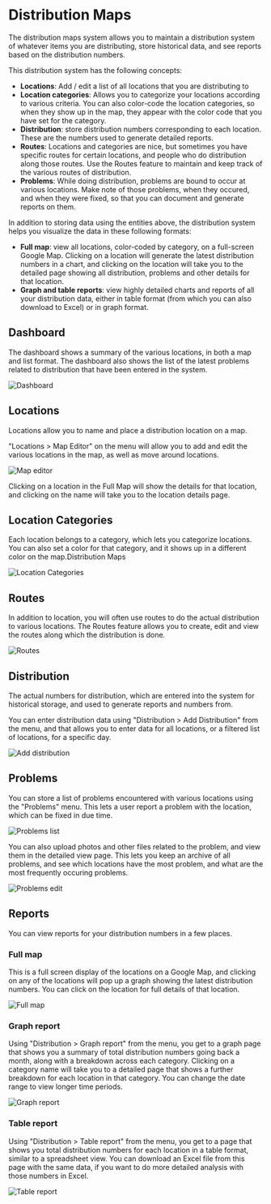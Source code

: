 # Distribution Maps

The distribution maps system allows you to maintain a distribution system of whatever items you are distributing, store historical data, and see reports based on the distribution numbers.

This distribution system has the following concepts:

* **Locations**: Add / edit a list of all locations that you are distributing to
* **Location categories**: Allows you to categorize your locations according to various criteria. You can also color-code the location categories, so when they show up in the map,
they appear with the color code that you have set for the category.
* **Distribution**: store distribution numbers corresponding to each location. These are the numbers used to generate detailed reports.
* **Routes**: Locations and categories are nice, but sometimes you have specific routes for certain locations, and people who do distribution along those routes. Use the Routes 
feature to maintain and keep track of the various routes of distribution.
* **Problems**: While doing distribution, problems are bound to occur at various locations. Make note of those problems, when they occured, and when they were fixed, so that you can
document and generate reports on them.

In addition to storing data using the entities above, the distribution system helps you visualize the data in these following formats:

* **Full map**: view all locations, color-coded by category, on a full-screen Google Map. Clicking on a location will generate the latest distribution numbers in a chart, and 
clicking on the location will take you to the detailed page showing all distribution, problems and other details for that location.
* **Graph and table reports**: view highly detailed charts and reports of all your distribution data, either in table format (from which you can also download to Excel) or in graph format.

## Dashboard 

The dashboard shows a summary of the various locations, in both a map and list format. The dashboard also shows the list of the latest problems related to distribution that have been entered in the system.

![Dashboard](/images/distribution/dashboard.jpg)

## Locations

Locations allow you to name and place a distribution location on a map. 

"Locations > Map Editor" on the menu will allow you to add and edit the various locations in the map, as well as move around locations.

![Map editor](/images/distribution/locations_map.jpg)

Clicking on a location in the Full Map will show the details for that location, and clicking on the name will take you to the location details page.

## Location Categories

Each location belongs to a category, which lets you categorize locations. You can also set a color for that category, and it shows up in a different color on the map.Distribution Maps

![Location Categories](/images/distribution/location_categories.jpg)

## Routes

In addition to location, you will often use routes to do the actual distribution to various locations. The Routes feature allows you to create, edit and view the routes along 
which the distribution is done.

![Routes](/images/distribution/routes.jpg)

## Distribution

The actual numbers for distribution, which are entered into the system for historical storage, and used to generate reports and numbers from. 

You can enter distribution data using "Distribution > Add Distribution" from the menu, and that allows you to enter data for all locations, or a filtered list of locations, for a 
specific day.

![Add distribution](/images/distribution/distribution_add.jpg)

## Problems

You can store a list of problems encountered with various locations using the "Problems" menu. This lets a user report a problem with the location, which can be fixed in due time.

![Problems list](/images/distribution/problems_list.jpg)

You can also upload photos and other files related to the problem, and view them in the detailed view page. This lets you keep an archive of all problems, and see which locations have
the most problem, and what are the most frequently occuring problems.

![Problems edit](/images/distribution/problems_edit.jpg)

## Reports

You can view reports for your distribution numbers in a few places.

### Full map

This is a full screen display of the locations on a Google Map, and clicking on any of the locations will pop up a graph showing the latest distribution numbers. You can click on the location
for full details of that location.

![Full map](/images/distribution/full_map.jpg)

### Graph report

Using "Distribution > Graph report" from the menu, you get to a graph page that shows you a summary of total distribution numbers going back a month, along with a breakdown across each
category. Clicking on a category name will take you to a detailed page that shows a further breakdown for each location in that category. You can change the date range to view longer time 
periods.

![Graph report](/images/distribution/report_graph.jpg)

### Table report

Using "Distribution > Table report" from the menu, you get to a page that shows you total distribution numbers for each location in a table format, similar to a spreadsheet view. You can
download an Excel file from this page with the same data, if you want to do more detailed analysis with those numbers in Excel.

![Table report](/images/distribution/report_table.jpg)
